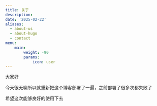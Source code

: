 ```yaml
---
title: 关于
description: 
date: '2025-02-22'
aliases:
  - about-us
  - about-hugo
  - contact
menu:
    main: 
        weight: -90
        params:
            icon: user
---
```


大家好

今天很无聊所以就重新把这个博客部署了一遍，之前部署了很多次都失败了

希望这次能够良好的使用下去

